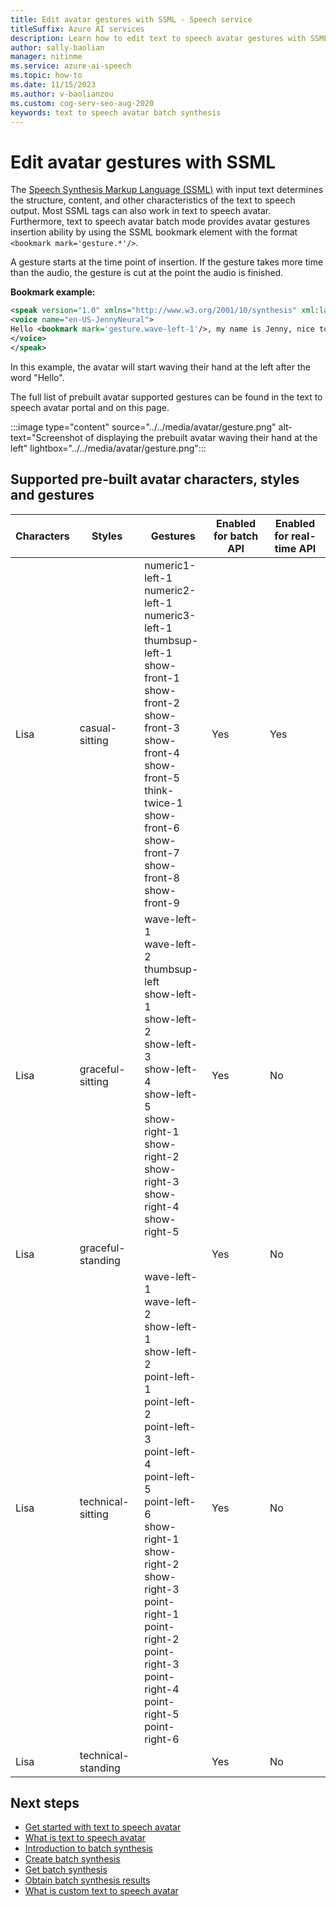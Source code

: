 ```yaml
---
title: Edit avatar gestures with SSML - Speech service
titleSuffix: Azure AI services
description: Learn how to edit text to speech avatar gestures with SSML
author: sally-baolian
manager: nitinme
ms.service: azure-ai-speech
ms.topic: how-to
ms.date: 11/15/2023
ms.author: v-baolianzou
ms.custom: cog-serv-seo-aug-2020
keywords: text to speech avatar batch synthesis
---
```


# Edit avatar gestures with SSML

The [Speech Synthesis Markup Language (SSML)](../../speech-synthesis-markup-structure.md) with input text determines the structure, content, and other characteristics of the text to speech output. Most SSML tags can also work in text to speech avatar. Furthermore, text to speech avatar batch mode provides avatar gestures insertion ability by using the SSML bookmark element with the format `<bookmark mark='gesture.*'/>`. 

A gesture starts at the time point of insertion. If the gesture takes more time than the audio, the gesture is cut at the point the audio is finished.

**Bookmark example:**

```xml
<speak version="1.0" xmlns="http://www.w3.org/2001/10/synthesis" xml:lang="en-US">
<voice name="en-US-JennyNeural">
Hello <bookmark mark='gesture.wave-left-1'/>, my name is Jenny, nice to meet you!
</voice>
</speak>
```

In this example, the avatar will start waving their hand at the left after the word "Hello".

The full list of prebuilt avatar supported gestures can be found in the text to speech avatar portal and on this page.

:::image type="content" source="../../media/avatar/gesture.png" alt-text="Screenshot of displaying the prebuilt avatar waving their hand at the left" lightbox="../../media/avatar/gesture.png":::

## Supported pre-built avatar characters, styles and gestures

|  Characters | Styles            | Gestures                    | Enabled for batch API | Enabled for real-time API |
|------------|-------------------|-----------------------------|-----------------------|---------------------------|
| Lisa| casual-sitting    | numeric1-left-1<br>numeric2-left-1<br>numeric3-left-1<br>thumbsup-left-1<br>show-front-1<br>show-front-2<br>show-front-3<br>show-front-4<br>show-front-5<br>think-twice-1<br>show-front-6<br>show-front-7<br>show-front-8<br>show-front-9              | Yes                   | Yes                       |
|    Lisa         | graceful-sitting  | wave-left-1<br>wave-left-2<br>thumbsup-left<br>show-left-1<br>show-left-2<br>show-left-3<br>show-left-4<br>show-left-5<br>show-right-1<br>show-right-2<br>show-right-3<br>show-right-4<br>show-right-5       | Yes                   | No                        |
|   Lisa          | graceful-standing |                             | Yes                   | No                        |
|    Lisa         | technical-sitting | wave-left-1<br>wave-left-2<br>show-left-1<br>show-left-2<br>point-left-1<br>point-left-2<br>point-left-3<br>point-left-4<br>point-left-5<br>point-left-6<br>show-right-1<br>show-right-2<br>show-right-3<br>point-right-1<br>point-right-2<br>point-right-3<br>point-right-4<br>point-right-5<br>point-right-6                      | Yes                   | No                        |
|    Lisa         | technical-standing |                             | Yes                   | No                        |

## Next steps

* [Get started with text to speech avatar](get-started-avatar.md)
* [What is text to speech avatar](what-is-text-to-speech-avatar.md)
* [Introduction to batch synthesis](introduction-to-batch-synthesis-avatar.md)
* [Create batch synthesis](create-batch-synthesis-avatar.md)
* [Get batch synthesis](get-batch-synthesis-avatar.md)
* [Obtain batch synthesis results](batch-synthesis-results-avatar.md)
* [What is custom text to speech avatar](what-is-custom-tts-avatar.md)
